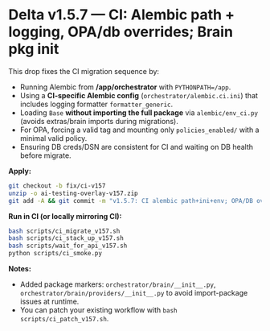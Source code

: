 # Delta v1.5.7 — CI: Alembic path + logging, OPA/db overrides; Brain pkg init

This drop fixes the CI migration sequence by:
- Running Alembic from **/app/orchestrator** with `PYTHONPATH=/app`.
- Using a **CI-specific Alembic config** (`orchestrator/alembic.ci.ini`) that includes logging formatter `formatter_generic`.
- Loading `Base` **without importing the full package** via `alembic/env_ci.py` (avoids extras/brain imports during migrations).
- For OPA, forcing a valid tag and mounting only `policies_enabled/` with a minimal valid policy.
- Ensuring DB creds/DSN are consistent for CI and waiting on DB health before migrate.

**Apply:**
```bash
git checkout -b fix/ci-v157
unzip -o ai-testing-overlay-v157.zip
git add -A && git commit -m "v1.5.7: CI alembic path+ini+env; OPA/DB overrides; brain pkg init"
```

**Run in CI (or locally mirroring CI):**
```bash
bash scripts/ci_migrate_v157.sh
bash scripts/ci_stack_up_v157.sh
bash scripts/wait_for_api_v157.sh
python scripts/ci_smoke.py
```

**Notes:**
- Added package markers: `orchestrator/brain/__init__.py`, `orchestrator/brain/providers/__init__.py` to avoid import-package issues at runtime.
- You can patch your existing workflow with `bash scripts/ci_patch_v157.sh`.
